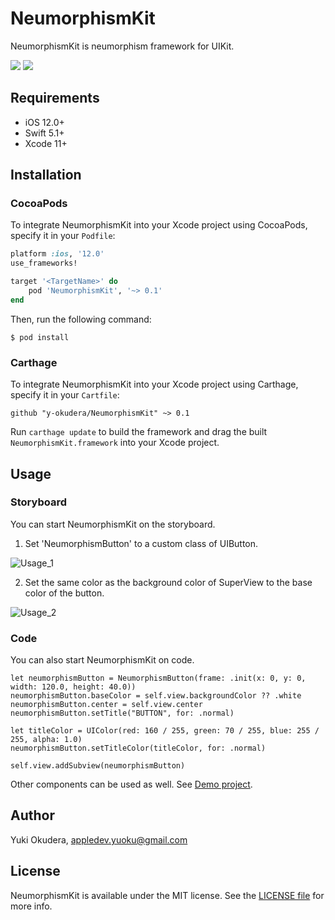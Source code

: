 # NeumorphismKit
NeumorphismKit is neumorphism framework for UIKit.

![](https://user-images.githubusercontent.com/25205138/90653820-9e6c3300-e27a-11ea-8cc7-70a58c30d35c.png) ![](https://user-images.githubusercontent.com/25205138/90653825-a1ffba00-e27a-11ea-9ccc-46b9ade19b16.png)


## Requirements

- iOS 12.0+
- Swift 5.1+
- Xcode 11+

## Installation

### CocoaPods

To integrate NeumorphismKit into your Xcode project using CocoaPods, specify it in your `Podfile`:

```ruby
platform :ios, '12.0'
use_frameworks!

target '<TargetName>' do
    pod 'NeumorphismKit', '~> 0.1'
end
```

Then, run the following command:

```
$ pod install
```

### Carthage

To integrate NeumorphismKit into your Xcode project using Carthage, specify it in your `Cartfile`:

```
github "y-okudera/NeumorphismKit" ~> 0.1
```

Run `carthage update` to build the framework and drag the built `NeumorphismKit.framework` into your Xcode project.

## Usage

### Storyboard
You can start NeumorphismKit on the storyboard.

1. Set 'NeumorphismButton' to a custom class of UIButton.

![Usage_1](https://user-images.githubusercontent.com/25205138/90649602-e046aa80-e275-11ea-870e-8a6828ba895e.png)

2. Set the same color as the background color of SuperView to the base color of the button.

![Usage_2](https://user-images.githubusercontent.com/25205138/90649635-e8064f00-e275-11ea-9040-6abd8cbc2c73.png)

### Code
You can also start NeumorphismKit on code.

```
let neumorphismButton = NeumorphismButton(frame: .init(x: 0, y: 0, width: 120.0, height: 40.0))
neumorphismButton.baseColor = self.view.backgroundColor ?? .white
neumorphismButton.center = self.view.center
neumorphismButton.setTitle("BUTTON", for: .normal)

let titleColor = UIColor(red: 160 / 255, green: 70 / 255, blue: 255 / 255, alpha: 1.0)
neumorphismButton.setTitleColor(titleColor, for: .normal)

self.view.addSubview(neumorphismButton)
```

Other components can be used as well.
See [Demo project](https://github.com/y-okudera/NeumorphismKit/blob/master/Demo).

## Author

Yuki Okudera, appledev.yuoku@gmail.com

## License

NeumorphismKit is available under the MIT license. See the [LICENSE file](https://github.com/y-okudera/NeumorphismKit/blob/master/LICENSE) for more info.
